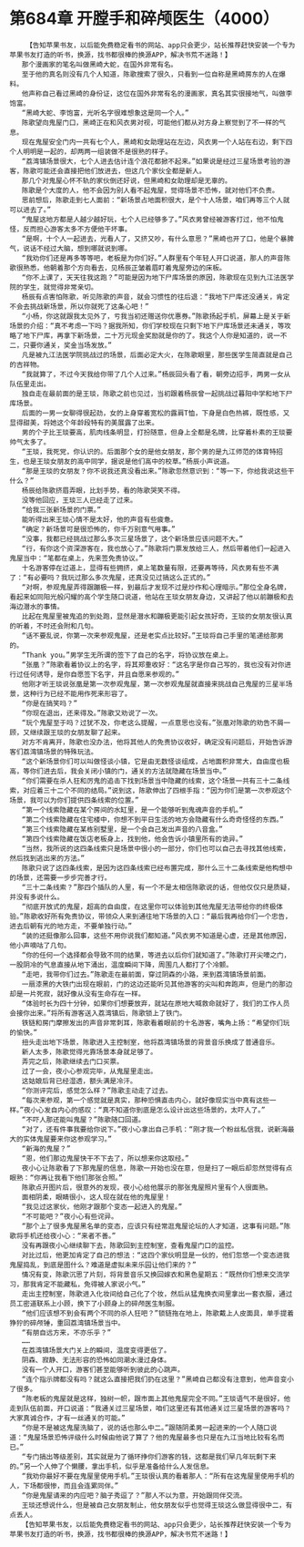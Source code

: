 # 第684章 开膛手和碎颅医生（4000）
        【告知苹果书友，以后能免费稳定看书的网站、app只会更少，站长推荐赶快安装一个专为苹果书友打造的听书，换源，找书都很棒的换源APP，解决书荒不迷路！】
       那个漫画家的笔名叫做黑崎大蛇，在国外非常有名。
       至于他的真名则没有几个人知道，陈歌搜索了很久，只看到一位自称是黑崎房东的人在爆料。
       他声称自己看过黑崎的身份证，这位在国外非常有名的漫画家，真名其实很接地气，叫做李饱富。
       “黑崎大蛇、李饱富，光听名字很难想象这是同一个人。”
       陈歌望向鬼屋门口，黑崎正在和风衣男对视，可能他们都从对方身上察觉到了不一样的气息。
       现在鬼屋安全门内一共有七个人，黑崎和女助理站在左边，风衣男一个人站在右边，剩下四个人明明是一起的，却两两一组装做不是很熟的样子。
       “荔湾镇场景很大，七个人进去估计连个浪花都掀不起来。”如果说是经过三星场景考验的游客，陈歌可能还会直接把他们放进去，但这几个家伙全都是新人。
       那几个对鬼屋心怀不轨的家伙倒还好说，但黑崎和女助理却是无辜的。
       陈歌是个大度的人，他不会因为别人看不起鬼屋，觉得场景不恐怖，就对他们不负责。
       思前想后，陈歌走到七人面前：“新场景占地面积很大，是个十人场景，咱们再等三个人就可以进去了。”
       “鬼屋这地方都是人越少越好玩，七个人已经够多了。”风衣男曾经被游客打过，他不怕鬼怪，反而担心游客太多不方便他干坏事。
       “是啊，十个人一起进去，光看人了，又挤又吵，有什么意思？”黑崎也开了口，他是个暴脾气，说话不经过大脑，想到哪就说到哪。
       “我劝你们还是再多等等吧，老板是为你们好。”人群里有个年轻人开口说道，那人的声音陈歌很熟悉，他朝着那个方向看去，见杨辰正皱着眉盯着鬼屋旁边的床板。
       “你不上课了，天天往我这跑？”可能是因为地下尸库场景的原因，陈歌现在见到九江法医学院的学生，就觉得非常亲切。
       杨辰有点害怕陈歌，听见陈歌的声音，就会习惯性的往后退：“我地下尸库还没通关，肯定不会去挑战新场景，所以你就死了这条心吧！”
       “小杨，你这就跟我太见外了，亏我当初还赠送你优惠券。”陈歌扬起手机，屏幕上是关于新场景的介绍：“真不考虑一下吗？据我所知，你们学校现在只剩下地下尸库场景还未通关，等攻略了地下尸库，再拿下新场景，二十万元现金奖励就是你的了。我这个人你是知道的，说一不二，只要你通关，奖金当场发放。”
       凡是被九江法医学院挑战过的场景，后面必定大火，在陈歌眼里，那些医学生简直就是自己的吉祥物。
       “我就算了，不过今天我给你带了几个人过来。”杨辰回头看了看，朝旁边招手，两男一女从队伍里走出。
       独自走在最前面的是王琰，陈歌之前也见过，当初跟着杨辰曾一起挑战过暮阳中学和地下尸库场景。
       后面的一男一女聊得很起劲，女的上身穿着宽松的露肩T恤，下身是白色热裤，既性感，又显得甜美，将她这个年龄段特有的美展露了出来。
       男的个子比王琰要高，肌肉线条明显，打扮随意，但身上全都是名牌，比穿着朴素的王琰要帅气太多了。
       “王琰，我死党，你认识的。后面那个女的是他女朋友，那个男的是九江师范的体育特招生，也是王琰女朋友的高中同学，据说是他们高中的校草。”杨辰小声说道。
       “那是王琰的女朋友？你不说我还真没看出来。”陈歌忽然意识到：“等一下，你给我说这些干什么？”
       杨辰给陈歌挤眉弄眼，比划手势，看的陈歌哭笑不得。
       没等他回应，王琰三人已经走了过来。
       “给我三张新场景的门票。”
       能听得出来王琰心情不是太好，他的声音有些疲惫。
       “确定？新场景可是很恐怖的，你千万别意气用事。”
       “没事，我都已经挑战过那么多次三星场景了，这个新场景应该问题不大。”
       “行，有你这个资深游客在，我也放心了。”陈歌将门票发放给三人，然后带着他们一起进入鬼屋当中：“笔都在桌上，先来签免责协议。”
       十名游客停在过道上，显得有些拥挤，桌上笔数量有限，还要再等待，风衣男有些不满了：“有必要吗？我玩过那么多次鬼屋，还真没见过搞这么正式的。”
       “对啊，参观鬼屋弄得跟蹦极一样，到最后才发现不过是炒作和心理暗示。”那位全身名牌，看起来如同阳光般闪耀的高个学生随口说道，他站在王琰女朋友身边，又讲起了他以前蹦极和去海边潜水的事情。
       比起在鬼屋里被鬼追的到处跑，显然是潜水和蹦极更能引起女孩好奇，王琰的女朋友很认真的听着，不时还会附和几句。
       “话不要乱说，你第一次来参观鬼屋，还是老实点比较好。”王琰将自己手里的笔递给那男的。
       “Thank you。”男学生无所谓的签下了自己的名字，将协议放在桌上。
       “张凰？”陈歌看着协议上的名字，将其郑重收好：“这名字是你自己写的，我也没有对你进行过任何诱导，是你自愿签下名字，并且自愿来参观的。”
       他刚才听王琰说张凰是第一次参观鬼屋，第一次参观鬼屋就直接来挑战自己鬼屋的三星半场景，这种行为已经不能用作死来形容了。
       “你是在搞笑吗？”
       “你现在退出，还来得及。”陈歌又劝说了一次。
       “玩个鬼屋至于吗？过犹不及，你老这么提醒，一点意思也没有。”张凰对陈歌的劝告不屑一顾，又继续跟王琰的女朋友聊了起来。
       对方不肯离开，陈歌也没办法，他将其他人的免责协议收好，确定没有问题后，开始告诉游客们荔湾镇场景的特殊玩法。
       “这个新场景你们可以叫做怪谈小镇，它是由无数怪谈组成，占地面积非常大，自由度也极高，等你们进去后，我会关闭小镇的门，通关的方法就隐藏在场景当中。”
       “你们需要在杀人狂和厉鬼的追击下找到场景当中隐藏的线索，这个场景一共有三十二条线索，对应着三十二个不同的结局。”说到这，陈歌伸出了四根手指：“因为你们是第一次参观这个场景，我可以为你们提供四条线索的位置。”
       “第一个线索隐藏在某个房间的水缸里，是一个能够听到鬼魂声音的手机。”
       “第二个线索隐藏在住宅楼中，你想不到平日生活的地方会隐藏有什么奇奇怪怪的东西。”
       “第三个线索隐藏在某栋别墅里，是一个会自己发出声音的八音盒。”
       “第四个线索隐藏在饭店老板身上，找到他，他会告诉小镇里所有的诡异。”
       “当然，我所说的这四条线索只是场景中很小的一部分，你们也可以自己去寻找其他线索，然后找到逃出来的方法。”
       陈歌只说了这四条线索，是因为这四条线索已经布置完成，那什么三十二条线索是他构想中的场景，还需要一步步完善才行。
       “三十二条线索？”那四个插队的人里，有一个不是太相信陈歌说的话，但他仅仅只是质疑，并没有多说什么。
       “彻底开放式的鬼屋，超高的自由度，在这里你可以体验到其他鬼屋无法带给你的终极体验。”陈歌收好所有免责协议，带领众人来到通往地下场景的入口：“最后我再给你们一个忠告，进去后朝有光的地方走，不要单独行动。”
       “装的还挺像那么回事，这些不用你说我们都知道。”风衣男不知道是心虚，还是其他原因，他小声嘀咕了几句。
       “你的任何一个选择都会导致不同的结果，等进去以后你们就知道了。”陈歌打开尖嚎之门，一股阴冷的气息直接从地下涌出，温度瞬间下降，周围几人都打了个冷颤。
       “走吧，我带你们过去。”陈歌走在最前面，穿过阴森的小路，来到荔湾镇场景前面。
       一扇漆黑的大铁门出现在眼前，门的这边还能听见其他游客的尖叫和奔跑声，但是门的那边却是一片死寂，就好像从没有生命存在一样。
       “体验时长为四十分钟，如果你们想要放弃，就站在原地大喊救命就好了，我们的工作人员会接你出来。”将所有游客送入荔湾镇后，陈歌锁上了铁门。
       铁链和房门摩擦发出的声音非常刺耳，陈歌看着眼前的十名游客，嘴角上扬：“希望你们玩的愉快。”
       扭头走出地下场景，陈歌进入主控制室，他将荔湾镇场景的背景音乐换成了普通音乐。
       新人太多，陈歌觉得光靠场景本身就足够了。
       弄完之后，陈歌继续去门口买票。
       过了一会，夜小心参观完毕，从鬼屋里走出。
       这姑娘后背已经湿透，额头满是冷汗。
       “你测评完后，感觉怎么样？”陈歌主动走了过去。
       “每次来参观，第一个感觉就是真实，那种恐惧直击内心，就好像现实当中真有这些一样。”夜小心发自内心的感叹：“真不知道你到底是怎么设计出这些场景的，太吓人了。”
       “不吓人那还能叫鬼屋？”陈歌随口回道。
       “对了，还有件事我要给你说下。”夜小心拿出自己手机：“刚才我一个粉丝私信我，说新海最大的实体鬼屋要来你这参观学习。”
       “新海的鬼屋？”
       “恩，他们那边鬼屋快干不下去了，所以想来你这取经。”
       夜小心让陈歌看了下那鬼屋的信息，陈歌一开始也没在意，但是扫了一眼后却忽然觉得有点眼熟：“你再让我看下他们那张合照。”
       陈歌点开图片后，很意外的发现，夜小心给他展示的那张鬼屋照片里有个人很面熟。
       面相阴柔，眼睛很小，这人现在就在他的鬼屋里！
       “我见过这家伙，他刚才跟那个变态一起进入的鬼屋。”
       “不可能吧？”夜小心有些诧异。
       “那个上了很多鬼屋黑名单的变态，应该只有经常逛鬼屋论坛的人才知道，这事有问题。”陈歌将手机还给夜小心：“来者不善。”
       没有再跟夜小心继续聊下去，陈歌回到主控制室，查看鬼屋门口的监控。
       对比过后，他更加肯定了自己的想法：“这四个家伙明显是一伙的，他们忽悠一个变态进我鬼屋捣乱，到底是图什么？难道是虚拟未来乐园让他们来的？”
       情况有变，陈歌沉思了片刻，将背景音乐又换回嫁衣和黑色星期五：“既然你们想来交流学习，那我肯定不能藏私，免得被人家说小气。”
       走出主控制室，陈歌进入化妆间给自己化了个妆，然后从猛鬼换衣间里拿出一套衣服，通过员工密道联系上小顾，换下了小顾身上的碎颅医生制服。
       “他们应该想不到会有两个不同的杀人狂吧？”锁链拖在地上，陈歌戴上人皮面具，单手提着狰狞的碎颅锤，重回荔湾镇场景当中。
       “有朋自远方来，不亦乐乎？”
       ……
       在荔湾镇场景大门关上的瞬间，温度变得更低了。
       阴森、寂静、无法形容的恐怖如同潮水漫过身体。
       没有一个人开口，游客们甚至能够听到彼此的心跳声。
       “连个指示牌都没有吗？就这么直接把我们扔在这里？”黑崎自己都没有注意到，他声音变小了很多。
       “陈老板的鬼屋就是这样，独树一帜，跟市面上其他鬼屋完全不同。”王琰语气不是很好，他走到队伍前面，开口说道：“我通关过三星场景，咱们这里还有其他通关过三星场景的游客吗？大家真诚合作，才有一丝通关的可能。”
       “你是不是被这鬼屋洗脑了，说的话也那么中二。”跟随阴柔男一起进来的一个人随口说道：“鬼屋场景恐怖评级什么时候由他说了算了？他的鬼屋最多也只是在九江当地比较有名而已。”
       “专门搞出等级差别，其实就是为了循环挣你们游客的钱，这都是我们早几年玩剩下来的。”另一个人伸了个懒腰，拿出手机，似乎是准备给什么人发信息。
       “我劝你最好不要在鬼屋里使用手机。”王琰很认真的看着那人：“所有在这鬼屋里使用手机的人，下场都很惨，而且会连累同伴。”
       “你是鬼屋请来的内应吧？脑子秀逗了？”那人不以为意，开始跟同伴交流。
       王琰还想说什么，但是被自己女朋友制止，他女朋友似乎也觉得王琰这么做显得很中二，有点丢人。
       【告知苹果书友，以后能免费稳定看书的网站、app只会更少，站长推荐赶快安装一个专为苹果书友打造的听书，换源，找书都很棒的换源APP，解决书荒不迷路！】